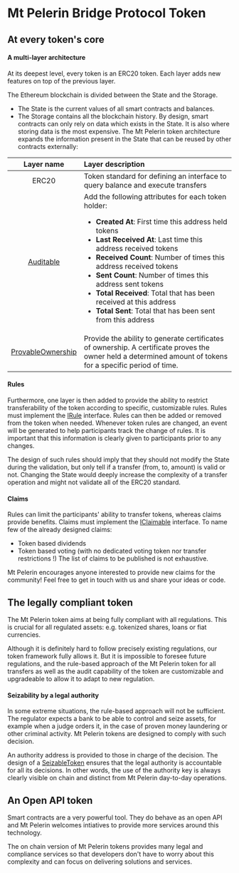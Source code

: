 # Mt Pelerin Bridge Protocol Token

## At every token's core

#### A multi-layer architecture

At its deepest level, every token is an ERC20 token.
Each layer adds new features on top of the previous layer.

The Ethereum blockchain is divided between the State and the Storage.
+ The State is the current values of all smart contracts and balances.
+ The Storage contains all the blockchain history.
By design, smart contracts can only rely on data which exists in the State.
It is also where storing data is the most expensive.
The Mt Pelerin token architecture expands the information present in the State that can be reused by other contracts externally:

| Layer name | Layer description |
|   :------: |    :----------    |
| ERC20      | Token standard for defining an interface to query balance and execute transfers |
| [Auditable](https://github.com/MtPelerin/MtPelerin-protocol/blob/master/contracts/token/AuditableToken.sol) | Add the following attributes for each token holder:<br><ul><li><b>Created At</b>: First time this address held tokens</li><li><b>Last Received At</b>: Last time this address received tokens</li><li><b>Received Count</b>: Number of times this address received tokens</li><li><b>Sent Count</b>: Number of times this address sent tokens</li><li><b>Total Received</b>: Total that has been received at this address</li><li><b>Total Sent</b>: Total that has been sent from this address</li></ul>|
| [ProvableOwnership](https://github.com/MtPelerin/MtPelerin-protocol/blob/master/contracts/token/ProvableOwnershipToken.sol) | Provide the ability to generate certificates of ownership. A certificate proves the owner held a determined amount of tokens for a specific period of time. |

#### Rules

Furthermore, one layer is then added to provide the ability to restrict transferability of the token according to specific, customizable rules.
Rules must implement the [IRule](https://github.com/MtPelerin/MtPelerin-protocol/blob/master/contracts/interface/IRule.sol) interface.
Rules can then be added or removed from the token when needed.
Whenever token rules are changed, an event will be generated to help participants track the change of rules.
It is important that this information is clearly given to participants prior to any changes.

The design of such rules should imply that they should not modify the State during the validation, but only tell if a transfer (from, to, amount) is valid or not. Changing the State would deeply increase the complexity of a transfer operation and might not validate all of the ERC20 standard.

#### Claims

Rules can limit the participants' ability to transfer tokens, whereas claims provide benefits.
Claims must implement the [IClaimable](https://github.com/MtPelerin/MtPelerin-protocol/blob/master/contracts/interface/IClaimable.sol) interface.
To name few of the already designed claims:
- Token based dividends
- Token based voting (with no dedicated voting token nor transfer restrictions !)
The list of claims to be published is not exhaustive.

Mt Pelerin encourages anyone interested to provide new claims for the community! Feel free to get in touch with us and share your ideas or code.

## The legally compliant token

The Mt Pelerin token aims at being fully compliant with all regulations.
This is crucial for all regulated assets: e.g. tokenized shares, loans or fiat currencies.

Although it is definitely hard to follow precisely existing regulations, our token framework fully allows it. But it is impossible to foresee future regulations, and the rule-based approach of the Mt Pelerin token for all transfers as well as the audit capability of the token are customizable and upgradeable to allow it to adapt to new regulation.

#### Seizability by a legal authority

In some extreme situations, the rule-based approach will not be sufficient. The regulator expects a bank to be able to control and seize assets, for example when a judge orders it, in the case of proven money laundering or other criminal activity.
Mt Pelerin tokens are designed to comply with such decision.

An authority address is provided to those in charge of the decision.
The design of a [SeizableToken](https://github.com/MtPelerin/MtPelerin-protocol/blob/master/contracts/token/SeizableToken.sol) ensures that the legal authority is accountable for all its decisions. In other words, the use of the authority key is always clearly visible on chain and distinct from Mt Pelerin day-to-day operations.

## An Open API token

Smart contracts are a very powerful tool. They do behave as an open API and Mt Pelerin welcomes intiatives to provide more services around this technology.

The on chain version of Mt Pelerin tokens provides many legal and compliance services so that developers don't have to worry about this complexity and can focus on delivering solutions and services.

